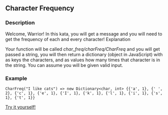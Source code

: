 ## Character Frequency

### Description

Welcome, Warrior! In this kata, you will get a message and you will need to get the frequency of each and every character!
Explanation

Your function will be called *char_freq/charFreq/CharFreq* and you will get passed a string, you will then return a dictionary (object in JavaScript) with as keys the characters, and as values how many times that character is in the string. You can assume you will be given valid input.

### Example
```
CharFreq("I like cats") => new Dictionary<char, int> {{'a', 1}, {' ', 2}, {'c', 1}, {'e', 1}, {'I', 1}, {'k', 1}, {'l', 1}, {'i', 1}, {'s', 1}, {'t', 1}}
```

[Try it yourself!](https://www.codewars.com/kata/548ef5b7f33a646ea50000b2)
